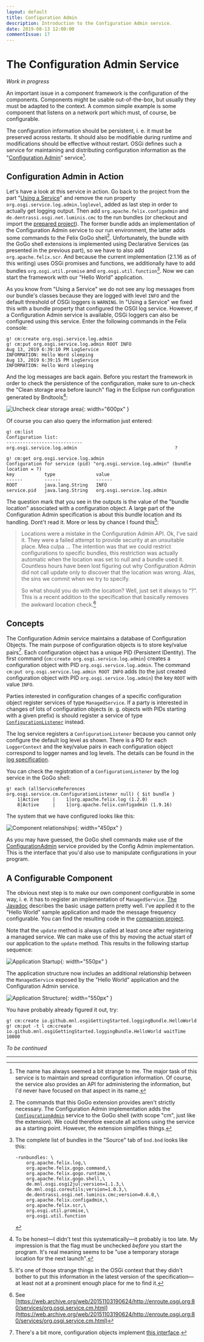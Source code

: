 ```yaml
---
layout: default
title: Configuration Admin
description: Introduction to the Configuration Admin service.
date: 2019-08-13 12:00:00
commentIssue: 17
---
```


# The Configuration Admin Service

*Work in progress*

An important issue in a component framework is the configuration of the components.
Components might be usable out-of-the-box, but usually they must be adapted to the context. A common simple example is some component that listens on a network port which must, of course, be configurable.

The configuration information should be persistent, i.&nbsp;e. it must be preserved 
across restarts. It should also be modifiable during runtime and modifications should
be effective without restart. OSGi defines such a
service for maintaining and distributing configuration information as the 
"[Configuration Admin](https://osgi.org/specification/osgi.cmpn/7.0.0/service.cm.html)" service[^name].

[^name]: The name has always seemed a bit strange to me. The major task of this
	service is to maintain and spread configuration information. Of course,
	the service also provides an API for administering the information, but I'd
	never have focused on that aspect in its name.

## Configuration Admin in Action

Let's have a look at this service in action. Go back to the project from the part "[Using a Service](../UsingAService.html)" and remove the run property `org.osgi.service.log.admin.loglevel`, added as last step in order to actually get logging output. Then add `org.apache.felix.configadmin` and `de.dentrassi.osgi.net.luminis.cmc` to the run bundles (or checkout and import the [prepared project](https://github.com/mnlipp/osgi-getting-started/tree/master/SimpleBundle-logging-admin)). The former bundle adds an implementation of the Configuration Admin service to our run environment, the latter adds some commands to the Felix GoGo shell[^cmAddOn]. Unfortunately, the bundle with the GoGo shell extensions is implemented using Declarative Services (as presented in the previous part), so we have to also add
`org.apache.felix.scr`. And because the current implementation (2.1.16 as of this writing)
uses OSGi promises and functions, we additionally have to add bundles `org.osgi.util.promise` 
and `org.osgi.util.function`[^listOfBundles]. Now we can start the framework with our "Hello World" application.

[^cmAddOn]: The commands that this GoGo extension provides aren't strictly necessary.
	The Configuration Admin implementation adds the [`ConfigurationAdmin`](https://osgi.org/javadoc/osgi.cmpn/7.0.0/index.html?org/osgi/service/cm/ConfigurationAdmin.html)
	service to the GoGo shell (with scope "cm", just like the extension). We could
	therefore execute all actions using the service as a starting point. However,
	the extension simplifies things.

[^listOfBundles]: The complete list of bundles in the "Source" tab of `bnd.bnd` looks like this:
	```properties
	-runbundles: \
		org.apache.felix.log,\
		org.apache.felix.gogo.command,\
		org.apache.felix.gogo.runtime,\
		org.apache.felix.gogo.shell,\
		de.mnl.osgi.osgi2jul;version=1.1.3,\
		de.mnl.osgi.coreutils;version=1.0.3,\
		de.dentrassi.osgi.net.luminis.cmc;version=0.6.0,\
		org.apache.felix.configadmin,\
		org.apache.felix.scr,\
		org.osgi.util.promise,\
		org.osgi.util.function
	```

As you know from "Using a Service" we do not see any log messages from our bundle's classes
because they are logged with level `INFO` and the default threshold of OSGi loggers is `WARNING`. In "Using a Service" we fixed this with a bundle property that configured the OSGI log service. However, if a Configuration Admin service is available, OSGi loggers can also be configured using this service. Enter the following commands in the Felix console:

```
g! cm:create org.osgi.service.log.admin
g! cm:put org.osgi.service.log.admin ROOT INFO
Aug 13, 2019 6:39:10 PM LogService
INFORMATION: Hello Word sleeping
Aug 13, 2019 6:39:15 PM LogService
INFORMATION: Hello Word sleeping
```

And the log messages are back again. Before you restart the framework in order to check the persistence of the configuration, make sure to un-check the "Clean storage area before launch" flag in the Eclipse run configuration generated by Bndtools[^uncheckTooLate]:

![Uncheck clear storage area](images/Uncheck-Clean-storage-area.png){: width="600px" }

[^uncheckTooLate]: To be honest&mdash;I didn't test this systematically&mdash;it 
	probably is too late. My impression is that the flag must be unchecked *before* you
	start the program. It's real meaning seems to be "use a temporary storage
	location for the next launch".

Of course you can also query the information just entered:

```
g! cm:list
Configuration list:
----------------------------
org.osgi.service.log.admin                                    ?

g! cm:get org.osgi.service.log.admin
Configuration for service (pid) "org.osgi.service.log.admin" (bundle location = ?)
key           type               value
------        ------             ------
ROOT          java.lang.String   INFO
service.pid   java.lang.String   org.osgi.service.log.admin
```

The question mark that you see in the outputs is the value of the 
"bundle location" associated with a configuration object. A large part
of the Configuration Admin specification is 
about this bundle location and its handling. Dont't read it. More or less
by chance I found this[^strangeMissing]:

> Locations were a mistake in the Configuration Admin API. Ok, I’ve said it. 
> They were a failed attempt to provide security at an unsuitable place. 
> Mea culpa … The intention was that we could restrict configurations to 
> specific bundles, this restriction was actually automatic when the location 
> was set to null and a bundle used it. Countless hours have been lost figuring 
> out why Configuration Admin did not call update only to discover that the 
> location was wrong. Alas, the sins we commit when we try to specify.
> 
> So what should you do with the location? Well, just set it always to “?”. 
> This is a recent addition to the specification that basically removes the 
> awkward location check.[^citationUrl]

[^citationUrl]:  See [https://web.archive.org/web/20151103190624/http://enroute.osgi.org:80/services/org.osgi.service.cm.html](https://web.archive.org/web/20151103190624/http://enroute.osgi.org:80/services/org.osgi.service.cm.html)

[^strangeMissing]: It's one of those strange things in the OSGi context that they 
	didn't bother to put this information in the latest version of the 
	specification&mdash;at least not at a prominent enough place for me 
	to find it. 

## Concepts

The Configuration Admin service maintains a database of Configuration Objects. 
The main purpose of configuration objects is to store key/value pairs[^ConfObjAPI].
Each configuration object has a unique PID (Persistent IDentity). The first command 
(`cm:create org.osgi.service.log.admin`) creates a configuration object with PID
`org.osgi.service.log.admin`. The command `cm:put org.osgi.service.log.admin ROOT INFO`
adds (to the just created configuration object with PID `org.osgi.service.log.admin`) the 
key `ROOT` with value `INFO`.

[^ConfObjAPI]: There's a bit more, configuration objects implement [this interface](https://osgi.org/javadoc/osgi.cmpn/7.0.0/index.html?org/osgi/service/cm/ManagedService.html).

Parties interested in configuration changes of a specific configuration object
register services of type `ManagedService`. If a party is interested in changes 
of lots of configuration 
objects (e.&nbsp;g. objects with PIDs starting with a given prefix) is should register
a service of type [`ConfigurationListener`](https://osgi.org/javadoc/osgi.cmpn/7.0.0/index.html?org/osgi/service/cm/ConfigurationListener.html) instead.

The log service registers a `ConfigurationListener` because you cannot only configure
the default log level as shown. There is a PID for each `LoggerContext` and the key/value
pairs in each configuration object correspond to logger names and log levels. The details
can be found in the [log specification](https://osgi.org/specification/osgi.cmpn/7.0.0/service.log.html#d0e2548).

You can check the registration of a `ConfigurationListener` by the log service in the GoGo shell:

```
g! each (allServiceReferences org.osgi.service.cm.ConfigurationListener null) { $it bundle }
    1|Active     |    1|org.apache.felix.log (1.2.0)
    8|Active     |    1|org.apache.felix.configadmin (1.9.16)
```

The system that we have configured looks like this:  

![Component relationships](images/logging-admin-1.svg){: width="450px" }

As you may have guessed, the GoGo shell commands make use of the
[ConfigurationAdmin](https://osgi.org/javadoc/osgi.cmpn/7.0.0/index.html?org/osgi/service/cm/ConfigurationAdmin.html) service provided by the Config Admin implementation. This
is the interface that you'd also use to manipulate configurations in your
program.


## A Configurable Component

The obvious next step is to make our own component configurable in some way, i.&nbsp;e.
it has to register an implementation of `ManagedService`. 
[The Javadoc](https://osgi.org/javadoc/osgi.cmpn/7.0.0/index.html?org/osgi/service/cm/ManagedService.html) describes the basic usage pattern pretty well. I've applied it 
to the "Hello World" sample application and made the message frequency 
configurable. You can find the resulting code in the 
[companion project](https://github.com/mnlipp/osgi-getting-started/tree/master/SimpleBundle-logging-admin2).

Note that the `update` method is always called at least once after registering a managed service. We can make use of this by moving the actual start of our application
to the `update` method. This results in the following startup sequence: 

![Application Startup](images/Configured-HelloWorld-activation.svg){: width="550px" }

The application structure now includes an additional
relationship between the `ManagedService` exposed by the
"Hello World" application and the Configuration Admin service.

![Application Structure](images/Configured-HelloWorld-app-structure.svg){: width="550px" }

You have probably already figured it out, try:

```
g! cm:create io.github.mnl.osgiGettingStarted.loggingBundle.HelloWorld
g! cm:put -t l cm:create io.github.mnl.osgiGettingStarted.loggingBundle.HelloWorld waitTime 10000
```


*To be continued*


---
